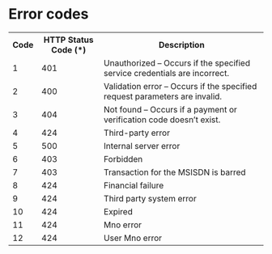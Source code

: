# Error codes

<table>
<tr><th>Code</th><th>HTTP Status Code (*)</th><th>Description</th></tr>
<tr><td>1</td><td>401</td><td>Unauthorized – Occurs if the specified service credentials are incorrect.</td></tr>
<tr><td>2</td><td>400</td><td>Validation error – Occurs if the specified request parameters are invalid.</td></tr>
<tr><td>3</td><td>404</td><td>Not found – Occurs if a payment or verification code doesn’t exist.</td></tr>
<tr><td>4</td><td>424</td><td>Third-party error</td></tr>
<tr><td>5</td><td>500</td><td>Internal server error</td></tr>
<tr><td>6</td><td>403</td><td>Forbidden</td></tr>
<tr><td>7</td><td>403</td><td>Transaction for the MSISDN is barred</td></tr>
<tr><td>8</td><td>424</td><td>Financial failure</td></tr>
<tr><td>9</td><td>424</td><td>Third party system error</td></tr>
<tr><td>10</td><td>424</td><td>Expired</td></tr>
<tr><td>11</td><td>424</td><td>Mno error</td></tr>
<tr><td>12</td><td>424</td><td>User Mno error</td></tr>
</table>
